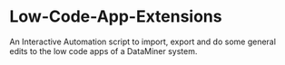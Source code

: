 # Low-Code-App-Extensions
An Interactive Automation script to import, export and do some general edits to the low code apps of a DataMiner system.
